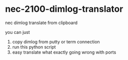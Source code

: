 # nec-2100-dimlog-translator
nec dimlog translate from clipboard

you can just 
1. copy dimlog from putty or term connection 
2. run this python script 
3. easy translate what exactly going wrong with ports
